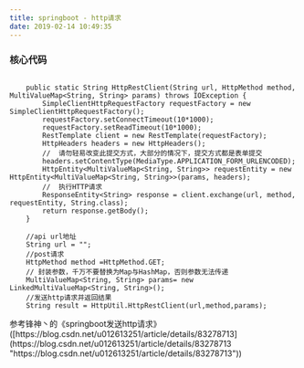 ```yaml
---
title: springboot - http请求
date: 2019-02-14 10:49:35
---
```


### 核心代码 ###

```

	public static String HttpRestClient(String url, HttpMethod method, MultiValueMap<String, String> params) throws IOException {
        SimpleClientHttpRequestFactory requestFactory = new SimpleClientHttpRequestFactory();
        requestFactory.setConnectTimeout(10*1000);
        requestFactory.setReadTimeout(10*1000);
        RestTemplate client = new RestTemplate(requestFactory);
        HttpHeaders headers = new HttpHeaders();
        //  请勿轻易改变此提交方式，大部分的情况下，提交方式都是表单提交
        headers.setContentType(MediaType.APPLICATION_FORM_URLENCODED);
        HttpEntity<MultiValueMap<String, String>> requestEntity = new HttpEntity<MultiValueMap<String, String>>(params, headers);
        //  执行HTTP请求
        ResponseEntity<String> response = client.exchange(url, method, requestEntity, String.class);
        return response.getBody();
	}

	//api url地址
	String url = "";
	//post请求
	HttpMethod method =HttpMethod.GET;
	// 封装参数，千万不要替换为Map与HashMap，否则参数无法传递
	MultiValueMap<String, String> params= new LinkedMultiValueMap<String, String>();
	//发送http请求并返回结果
	String result = HttpUtil.HttpRestClient(url,method,params);

```

<div class="tip">
	参考锋神丶的《springboot发送http请求》([https://blog.csdn.net/u012613251/article/details/83278713](https://blog.csdn.net/u012613251/article/details/83278713 "https://blog.csdn.net/u012613251/article/details/83278713"))
</div>
